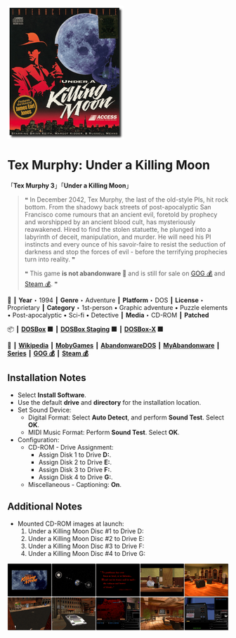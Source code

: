 ![](Thumbnail.png "application-thumbnail")

# Tex Murphy: Under a Killing Moon

「**Tex Murphy 3**」「**Under a Killing Moon**」

> ❝ In December 2042, Tex Murphy, the last of the old-style PIs, hit rock bottom. From the shadowy back streets of post-apocalyptic San Francisco come rumours that an ancient evil, foretold by prophecy and worshipped by an ancient blood cult, has mysteriously reawakened. Hired to find the stolen statuette, he plunged into a labyrinth of deceit, manipulation, and murder. He will need his PI instincts and every ounce of his savoir-faire to resist the seduction of darkness and stop the forces of evil - before the terrifying prophecies turn into reality. ❞
>
> ❝ This game **is not abandonware 🚫** and is still for sale on [GOG 💰](https://www.gog.com/en/game/tex_murphy_under_a_killing_moon) and [Steam 💰](https://store.steampowered.com/app/302350/Tex_Murphy_Under_a_Killing_Moon/). ❞
>

📌 ┃ **Year** ‣ 1994 ┃ **Genre** ‣ Adventure ┃ **Platform** ‣ DOS ┃ **License** ‣ Proprietary ┃ **Category** ‣ 1st-person • Graphic adventure • Puzzle elements • Post-apocalyptic • Sci-fi • Detective ┃ **Media** ‣ CD-ROM ┃ **Patched** 

📦 ┃ **[DOSBox](https://www.dosbox.com/) 🟩** ┃ **[DOSBox Staging](https://dosbox-staging.github.io/) 🟩** ┃ **[DOSBox-X](https://dosbox-x.com/) 🟩** 

📎 ┃ **[Wikipedia](https://en.wikipedia.org/wiki/Under_a_Killing_Moon)** ┃ **[MobyGames](https://www.mobygames.com/game/850/under-a-killing-moon/)** ┃ **[AbandonwareDOS](https://www.abandonwaredos.com/abandonware-game.php?abandonware=Tex+Murphy%3A+Under+a+Killing+Moon&gid=2874)** ┃ **[MyAbandonware](https://www.myabandonware.com/game/under-a-killing-moon-crg)** ┃ **[Series](https://en.wikipedia.org/wiki/Tex_Murphy)** ┃ **[GOG 💰](https://www.gog.com/en/game/tex_murphy_under_a_killing_moon)** ┃ **[Steam 💰](https://store.steampowered.com/app/302350/Tex_Murphy_Under_a_Killing_Moon/)** 

## Installation Notes
- Select **Install Software**.
- Use the default **drive** and **directory** for the installation location.
- Set Sound Device:
  - Digital Format: Select **Auto Detect**, and perform **Sound Test**. Select **OK**.
  - MIDI Music Format: Perform **Sound Test**. Select **OK**.
- Configuration:
  - CD-ROM - Drive Assignment:
    - Assign Disk 1 to Drive **D:**.
    - Assign Disk 2 to Drive **E:**.
    - Assign Disk 3 to Drive **F:**.
    - Assign Disk 4 to Drive **G:**.
  - Miscellaneous - Captioning: **On**.

## Additional Notes
- Mounted CD-ROM images at launch:
  1. Under a Killing Moon Disc #1 to Drive D:
  2. Under a Killing Moon Disc #2 to Drive E:
  3. Under a Killing Moon Disc #3 to Drive F:
  4. Under a Killing Moon Disc #4 to Drive G:

![](Montage.png "Tex Murphy: Under a Killing Moon")

